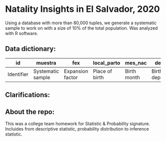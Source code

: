 # Natality Insights in El Salvador, 2020

Using a database with more than 80,000 tuples, we generate a systematic sample to work on with a size of 10% of the total population. Was analyzed with R software.

## Data dictionary:
| id | muestra | fex | local_parto | mes_nac | dep_nac | sex_nac | peso_nac | talla_nac | clase_parto | madre_edad | semana_gestacion | madre_dept | madre_area | tipo_parto |
|---|---|---|---|---|---|---|---|---|---|---|---|---|---|---|
| Identifier | Systematic sample | Expansion factor | Place of birth | Birth month | Birth department | Born's sex | Born's weight | Born's size | Birth kind | Mother's age | Gestation week | Mother's department | Mother's residence | Birth type |

## Clarifications: 

## About the repo:
This was a college team homework for Statistic & Probability signature. Incluides from descriptive statistic, probability distribution to inference statistic.
